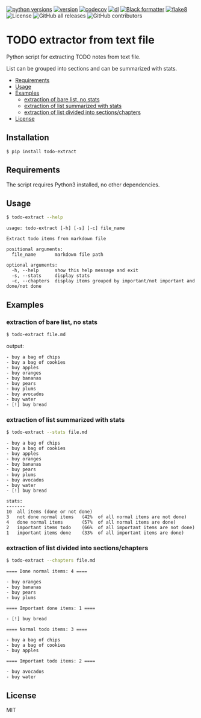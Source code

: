 <!-- badges -->
[![python versions](https://img.shields.io/pypi/pyversions/todo_extract.svg)](https://pypi.org/project/todo_extract)
[![version](https://img.shields.io/pypi/v/todo_extract.svg)](https://pypi.org/project/todo_extract)
[![codecov](https://codecov.io/gh/izikeros/todo_extract/branch/main/graph/badge.svg)](https://codecov.io/gh/izikeros/todo_extract)
[![dl](https://img.shields.io/pypi/dm/todo_extract)](https://pypi.org/project/todo_extract)
[![Black formatter](https://github.com/izikeros/todo-extractor/actions/workflows/black.yml/badge.svg)](https://github.com/izikeros/todo-extractor/actions/workflows/black.yml)
[![flake8](https://github.com/izikeros/todo-extractor/actions/workflows/flake8.yml/badge.svg)](https://github.com/izikeros/todo-extractor/actions/workflows/flake8.yml)
![License](https://img.shields.io/github/license/izikeros/todo_extract)
![GitHub all releases](https://img.shields.io/github/downloads/izikeros/todo_extract/total)
![GitHub contributors](https://img.shields.io/github/contributors/izikeros/todo_extract)
<!-- end of badges -->

# TODO extractor from text file
Python script for extracting TODO notes from text file.

List can be grouped into sections and can be summarized with stats.


- [Requirements](#requirements)
- [Usage](#usage)
- [Examples](#examples)
  - [extraction of bare list, no stats](#extraction-of-bare-list-no-stats)
  - [extraction of list summarized with stats](#extraction-of-list-summarized-with-stats)
  - [extraction of list divided into sections/chapters](#extraction-of-list-divided-into-sectionschapters)
- [License](#license)


## Installation
```
$ pip install todo-extract
```

## Requirements
The script requires Python3 installed, no other dependencies.

## Usage
```sh
$ todo-extract --help
```

```
usage: todo-extract [-h] [-s] [-c] file_name

Extract todo items from markdown file

positional arguments:
  file_name       markdown file path

optional arguments:
  -h, --help      show this help message and exit
  -s, --stats     display stats
  -c, --chapters  display items grouped by important/not important and done/not done
```

## Examples

### extraction of bare list, no stats
```sh
$ todo-extract file.md
```

output:
```
- buy a bag of chips
- buy a bag of cookies
- buy apples
- buy oranges
- buy bananas
- buy pears
- buy plums
- buy avocados
- buy water
- [!] buy bread
```

### extraction of list summarized with stats
```sh
$ todo-extract --stats file.md
```

```
- buy a bag of chips
- buy a bag of cookies
- buy apples
- buy oranges
- buy bananas
- buy pears
- buy plums
- buy avocados
- buy water
- [!] buy bread

stats:
-------
10  all items (done or not done)
3   not done normal items   (42%  of all normal items are not done)
4   done normal items       (57%  of all normal items are done)
2   important items todo    (66%  of all important items are not done)
1   important items done    (33%  of all important items are done)
```
### extraction of list divided into sections/chapters
```sh
$ todo-extract --chapters file.md
```

```
==== Done normal items: 4 ====

- buy oranges
- buy bananas
- buy pears
- buy plums

==== Important done items: 1 ====

- [!] buy bread

==== Normal todo items: 3 ====

- buy a bag of chips
- buy a bag of cookies
- buy apples

==== Important todo items: 2 ====

- buy avocados
- buy water
```
## License
MIT
